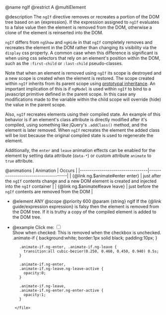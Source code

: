 @name ngIf
@restrict A
@multiElement

@description
The `ngIf` directive removes or recreates a portion of the DOM tree based on an
{expression}. If the expression assigned to `ngIf` evaluates to a false
value then the element is removed from the DOM, otherwise a clone of the
element is reinserted into the DOM.

`ngIf` differs from `ngShow` and `ngHide` in that `ngIf` completely removes and recreates the
element in the DOM rather than changing its visibility via the `display` css property. A common
case when this difference is significant is when using css selectors that rely on an element's
position within the DOM, such as the `:first-child` or `:last-child` pseudo-classes.

Note that when an element is removed using `ngIf` its scope is destroyed and a new scope
is created when the element is restored. The scope created within `ngIf` inherits from
its parent scope using
[prototypal inheritance](https://github.com/angular/angular.js/wiki/Understanding-Scopes#javascript-prototypal-inheritance).
An important implication of this is if `ngModel` is used within `ngIf` to bind to
a javascript primitive defined in the parent scope. In this case any modifications made to the
variable within the child scope will override (hide) the value in the parent scope.

Also, `ngIf` recreates elements using their compiled state. An example of this behavior
is if an element's class attribute is directly modified after it's compiled, using something like
jQuery's `.addClass()` method, and the element is later removed. When `ngIf` recreates the element
the added class will be lost because the original compiled state is used to regenerate the element.

Additionally, the `enter` and `leave` animation effects can be enabled for the element by
setting data attribute (`data-*`) or custom attribute `animate` to `true` attribute.

@animations
| Animation | Occurs |
|----------------------------------|-------------------------------------|
| {@link ng.$animate#enter enter} | just after the `ngIf` contents change and a new DOM element is created and injected into the `ngIf` container |
| {@link ng.$animate#leave leave} | just before the `ngIf` contents are removed from the DOM |

- @element ANY
  @scope
  @priority 600
  @param {string} ngIf If the {@link guide/expression expression} is falsy then
  the element is removed from the DOM tree. If it is truthy a copy of the compiled
  element is added to the DOM tree.

- @example
  <example module="ngAnimate" deps="angular-animate.js" animations="true" name="ng-if">
  <file name="index.html">
  <label>Click me: <input type="checkbox" ng-model="checked" ng-init="checked=true" /></label><br/>
  Show when checked:
  <span ng-if="checked" class="animate-if">
  This is removed when the checkbox is unchecked.
  </span>
  </file>
  <file name="animations.css">
  .animate-if {
  background:white;
  border:1px solid black;
  padding:10px;
  }

         .animate-if.ng-enter, .animate-if.ng-leave {
           transition:all cubic-bezier(0.250, 0.460, 0.450, 0.940) 0.5s;
         }

         .animate-if.ng-enter,
         .animate-if.ng-leave.ng-leave-active {
           opacity:0;
         }

         .animate-if.ng-leave,
         .animate-if.ng-enter.ng-enter-active {
           opacity:1;
         }

       </file>

     </example>
